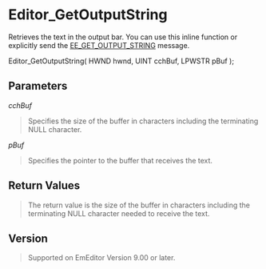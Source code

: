 # Editor\_GetOutputString

Retrieves the text in the output bar. You can use this inline function or explicitly send the [EE\_GET\_OUTPUT\_STRING](../message/ee_get_output_string)
message.

Editor\_GetOutputString( HWND hwnd, UINT cchBuf, LPWSTR pBuf );

## Parameters

_cchBuf_

> Specifies the size of the buffer in characters including the terminating NULL character.

_pBuf_

> Specifies the pointer to the buffer that receives the text.

## Return Values

> The return value is the size of the buffer in characters including the terminating NULL character needed to receive the text.

## Version

> Supported on EmEditor Version 9.00 or later.